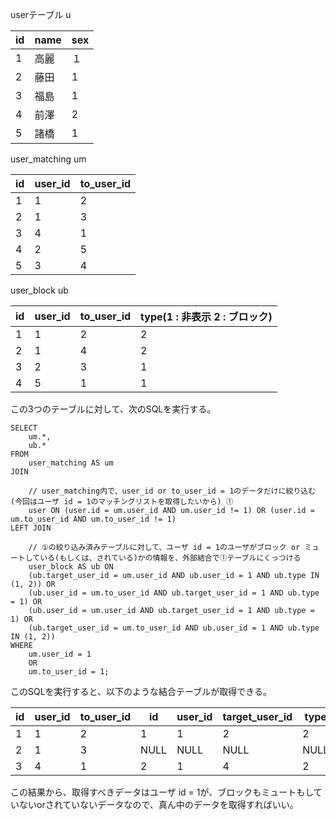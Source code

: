 userテーブル u 

| id | name | sex |
| - | - | - | 
| 1 | 高麗 | １ |
| 2 | 藤田 | 1 |
| 3 | 福島 | 1 |
| 4 | 前澤 | 2 |
| 5 | 諸橋 | 1 |


user_matching um

| id | user_id | to_user_id |
| - | - | - | 
| 1 | 1 | 2 |
| 2 | 1 | 3 |
| 3 | 4 | 1 |
| 4 | 2 | 5 |
| 5 | 3 | 4 |

user_block ub

| id | user_id | to_user_id | type(1 : 非表示 2 : ブロック) |
| - | - | - | - |
| 1 | 1 | 2 | 2 |
| 2 | 1 | 4 | 2 |
| 3 | 2 | 3 | 1 |
| 4 | 5 | 1 | 1 |


この3つのテーブルに対して、次のSQLを実行する。

```
SELECT
    um.*,
    ub.*
FROM
    user_matching AS um
JOIN

    // user_matching内で、user_id or to_user_id = 1のデータだけに絞り込む(今回はユーザ id = 1のマッチングリストを取得したいから) ①
    user ON (user.id = um.user_id AND um.user_id != 1) OR (user.id = um.to_user_id AND um.to_user_id != 1)
LEFT JOIN

    // ①の絞り込み済みテーブルに対して、ユーザ id = 1のユーザがブロック or ミュートしている(もしくは、されている)かの情報を、外部結合で①テーブルにくっつける
    user_block AS ub ON
    (ub.target_user_id = um.user_id AND ub.user_id = 1 AND ub.type IN (1, 2)) OR
    (ub.user_id = um.to_user_id AND ub.target_user_id = 1 AND ub.type = 1) OR
    (ub.user_id = um.user_id AND ub.target_user_id = 1 AND ub.type = 1) OR
    (ub.target_user_id = um.to_user_id AND ub.user_id = 1 AND ub.type IN (1, 2))
WHERE
    um.user_id = 1
    OR
    um.to_user_id = 1;
```

このSQLを実行すると、以下のような結合テーブルが取得できる。

| id | user_id | to_user_id | id | user_id | target_user_id | type |
| - | - | - | - | - | - | - |
| 1 | 1 | 2 | 1 | 1 | 2 | 2 |
| 2 | 1 | 3 | NULL | NULL | NULL | NULL |
| 3 | 4 | 1 | 2 | 1 | 4 | 2 |


この結果から、取得すべきデータはユーザ id = 1が、ブロックもミュートもしていないorされていないデータなので、真ん中のデータを取得すればいい。
